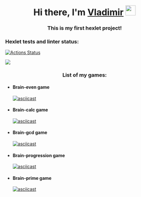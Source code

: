 <h1 align="center">Hi there, I'm <a href="https://ru.hexlet.io/u/vadimir_glu" target="_blank">Vladimir</a> 
<img src="https://github.com/blackcater/blackcater/raw/main/images/Hi.gif" height="32"/></h1>
<h3 align="center">This is my first hexlet project!</h3>

### Hexlet tests and linter status:

[![Actions Status](https://github.com/VladimirGlushchenko/frontend-project-44/workflows/hexlet-check/badge.svg)](https://github.com/VladimirGlushchenko/frontend-project-44/actions)

<a href="https://codeclimate.com/github/VladimirGlushchenko/frontend-project-44/maintainability"><img src="https://api.codeclimate.com/v1/badges/4398405bbe15bade5548/maintainability" /></a>

<h3 align="center">List of my games:</h3>

<ul>
  <li><h4>Brain-even game</h4></li>

[![asciicast](https://asciinema.org/a/544839.svg)](https://asciinema.org/a/544839)


  <li><h4>Brain-calc game</h4></li>

[![asciicast](https://asciinema.org/a/545955.svg)](https://asciinema.org/a/545955)

  <li><h4>Brain-gcd game</h4></li>

[![asciicast](https://asciinema.org/a/546589.svg)](https://asciinema.org/a/546589)

  <li><h4>Brain-progression game</h4></li>

[![asciicast](https://asciinema.org/a/547030.svg)](https://asciinema.org/a/547030)

  <li><h4>Brain-prime game</h4></li>

[![asciicast](https://asciinema.org/a/547761.svg)](https://asciinema.org/a/547761)
</ul>